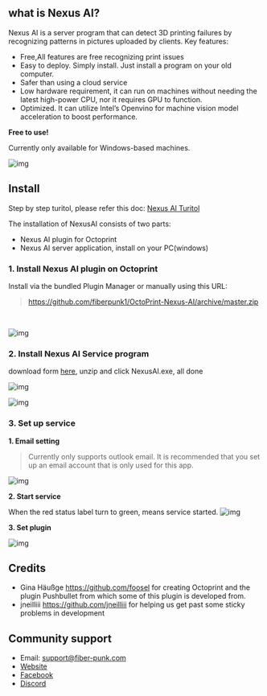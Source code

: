 ## what is Nexus AI?
Nexus AI is a server program that can detect 3D printing failures by recognizing patterns in pictures uploaded by clients. 
Key features: 
- Free,All features are free recognizing print issues
- Easy to deploy.  Simply install. Just install a program on your old computer.
- Safer than using a cloud service
- Low hardware requirement, it can run on machines without needing the latest high-power CPU, nor it requires GPU to function. 
- Optimized. It can utilize Intel’s Openvino for machine vision model acceleration to boost performance. 

**Free to use!**

Currently only available for Windows-based machines.

![img](./imgs/Octoscreen-2.jpg)

## Install

Step by step turitol, please refer this doc: [Nexus AI Turitol](https://docs.google.com/presentation/d/17tiNloVBMYsRRr2qnuSZILDhk4pYkyATVpw55qvDMcA/edit?usp=sharing)

The installation of NexusAI consists of two parts:
- Nexus AI plugin for Octoprint
- Nexus AI server application, install on your PC(windows)

### 1. Install Nexus AI plugin on Octoprint

Install via the bundled Plugin Manager or manually using this URL:

> https://github.com/fiberpunk1/OctoPrint-Nexus-AI/archive/master.zip

<br>

![img](./imgs/Octoprint-6.jpg)

### 2. Install Nexus AI Service program

download form [here](https://drive.google.com/file/d/1PuoOLkhwPbPDAeVXG8BuHC9-paiJIuUN/view?usp=sharing), unzip and click NexusAI.exe, all done

![img](./imgs/NexusAI-1.jpg)

![img](./imgs/Octoprint-5.jpg)


### 3. Set up service

**1. Email setting**

>Currently only supports outlook email.
>It is recommended that you set up an email account that is only used for this app.

![img](./imgs/Octoprint-3.jpg)

**2. Start service**

When the red status label turn to green, means service started.
![img](./imgs/Octoscreen-3.jpg)

**3. Set plugin**

![img](./imgs/Octoscreen-4.jpg)

## Credits
- Gina Häußge https://github.com/foosel for creating Octoprint and the plugin Pushbullet from which some of this plugin is developed from.
- jneilliii https://github.com/jneilliii for helping us get past some sticky problems in development


## Community support

- Email: support@fiber-punk.com
- [Website](https://fiber-punk.com/)
- [Facebook](https://www.facebook.com/Fiberpunk-103588222263591)
- [Discord](https://discord.gg/VNNFrfhsbN)

